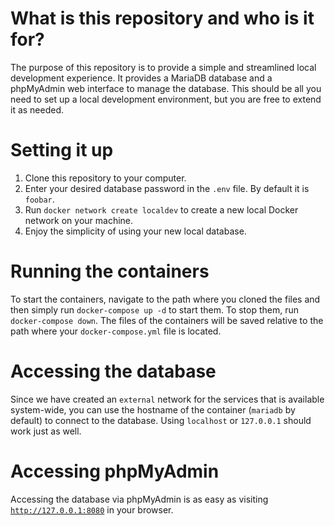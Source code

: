 # What is this repository and who is it for?
The purpose of this repository is to provide a simple and streamlined local development experience.
It provides a MariaDB database and a phpMyAdmin web interface to manage the database.
This should be all you need to set up a local development environment, but you are free to extend it as needed.

# Setting it up
1. Clone this repository to your computer.
2. Enter your desired database password in the `.env` file. By default it is `foobar`.
3. Run `docker network create localdev` to create a new local Docker network on your machine.
4. Enjoy the simplicity of using your new local database.

# Running the containers
To start the containers, navigate to the path where you cloned the files and then simply run `docker-compose up -d` to start them. To stop them, run `docker-compose down`. The files of the containers will be saved relative to the path where your `docker-compose.yml` file is located.

# Accessing the database
Since we have created an `external` network for the services that is available system-wide, you can use the hostname of the container (`mariadb` by default) to connect to the database. Using `localhost` or `127.0.0.1` should work just as well.

# Accessing phpMyAdmin
Accessing the database via phpMyAdmin is as easy as visiting <a href="http://127.0.0.1:8080">`http://127.0.0.1:8080`</a> in your browser.